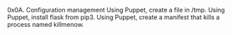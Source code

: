 0x0A. Configuration management
Using Puppet, create a file in /tmp.
Using Puppet, install flask from pip3.
Using Puppet, create a manifest that kills a process named killmenow.
